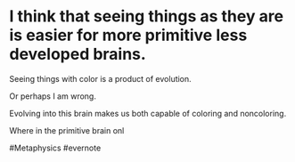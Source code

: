 # I think that seeing things as they are is easier for more primitive less developed brains.

Seeing things with color is a product of evolution.

Or perhaps I am wrong.

Evolving into this brain makes us both capable of coloring and noncoloring.

Where in the primitive brain onl

\#Metaphysics #evernote

